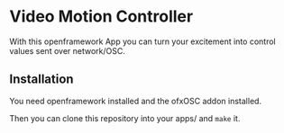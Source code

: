 Video Motion Controller
=======================

With this openframework App you can turn your excitement into control
values sent over network/OSC.


Installation
------------

You need openframework installed and the ofxOSC addon installed.

Then you can clone this repository into your apps/ and ```make``` it.
